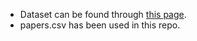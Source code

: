 - Dataset can be found through [this page](https://www.kaggle.com/benhamner/nips-papers/version/2).
- papers.csv has been used in this repo.
